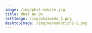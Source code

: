 ```yaml
---
image: /img/phil-mobile.jpg
title: What We Do
leftImage: /img/whatwedo_1.png
desktopImage: /img/kennandrich2-1.png
---
```

